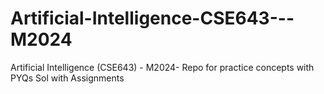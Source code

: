 # Artificial-Intelligence-CSE643---M2024
Artificial Intelligence (CSE643) - M2024- Repo for practice concepts with PYQs Sol with Assignments



